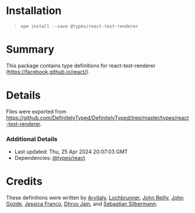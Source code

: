 # Installation
> `npm install --save @types/react-test-renderer`

# Summary
This package contains type definitions for react-test-renderer (https://facebook.github.io/react/).

# Details
Files were exported from https://github.com/DefinitelyTyped/DefinitelyTyped/tree/master/types/react-test-renderer.

### Additional Details
 * Last updated: Thu, 25 Apr 2024 20:07:03 GMT
 * Dependencies: [@types/react](https://npmjs.com/package/@types/react)

# Credits
These definitions were written by [Arvitaly](https://github.com/arvitaly), [Lochbrunner](https://github.com/lochbrunner), [John Reilly](https://github.com/johnnyreilly), [John Gozde](https://github.com/jgoz), [Jessica Franco](https://github.com/Jessidhia), [Dhruv Jain](https://github.com/maddhruv), and [Sebastian Silbermann](https://github.com/eps1lon).
